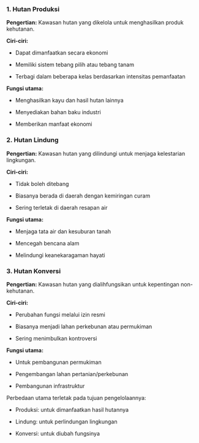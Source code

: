 ### **1. Hutan Produksi**

**Pengertian:** Kawasan hutan yang dikelola untuk menghasilkan produk kehutanan.

**Ciri-ciri:**

- Dapat dimanfaatkan secara ekonomi
    
- Memiliki sistem tebang pilih atau tebang tanam
    
- Terbagi dalam beberapa kelas berdasarkan intensitas pemanfaatan
    

**Fungsi utama:**

- Menghasilkan kayu dan hasil hutan lainnya
    
- Menyediakan bahan baku industri
    
- Memberikan manfaat ekonomi
    

### **2. Hutan Lindung**

**Pengertian:** Kawasan hutan yang dilindungi untuk menjaga kelestarian lingkungan.

**Ciri-ciri:**

- Tidak boleh ditebang
    
- Biasanya berada di daerah dengan kemiringan curam
    
- Sering terletak di daerah resapan air
    

**Fungsi utama:**

- Menjaga tata air dan kesuburan tanah
    
- Mencegah bencana alam
    
- Melindungi keanekaragaman hayati
    

### **3. Hutan Konversi**

**Pengertian:** Kawasan hutan yang dialihfungsikan untuk kepentingan non-kehutanan.

**Ciri-ciri:**

- Perubahan fungsi melalui izin resmi
    
- Biasanya menjadi lahan perkebunan atau permukiman
    
- Sering menimbulkan kontroversi
    

**Fungsi utama:**

- Untuk pembangunan permukiman
    
- Pengembangan lahan pertanian/perkebunan
    
- Pembangunan infrastruktur
    

Perbedaan utama terletak pada tujuan pengelolaannya:

- Produksi: untuk dimanfaatkan hasil hutannya
    
- Lindung: untuk perlindungan lingkungan
    
- Konversi: untuk diubah fungsinya